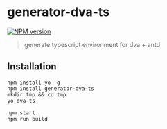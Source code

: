 # generator-dva-ts

[![NPM version](https://img.shields.io/npm/v/generator-dva-ts.svg?style=flat)](https://www.npmjs.com/package/generator-dva-ts)

> generate typescript environment for dva + antd

## Installation

``` shell
npm install yo -g
npm install generator-dva-ts
mkdir tmp && cd tmp
yo dva-ts

npm start
npm run build
```
